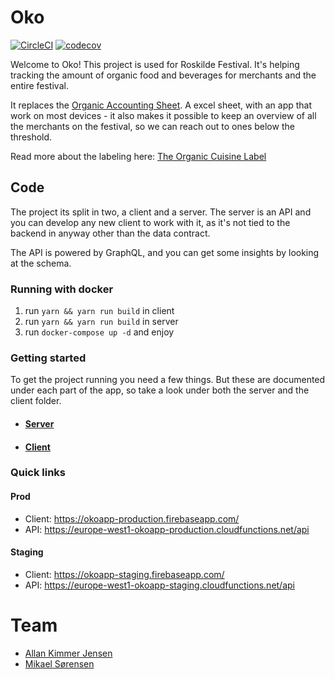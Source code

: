 # Oko
[![CircleCI](https://circleci.com/gh/rfit/Oko.svg?style=svg)](https://circleci.com/gh/rfit/Oko) [![codecov](https://codecov.io/gh/rfit/Oko/branch/master/graph/badge.svg)](https://codecov.io/gh/rfit/Oko)

Welcome to Oko! This project is used for Roskilde Festival. It's helping tracking the amount of organic food and beverages for merchants and the entire festival.

It replaces the [Organic Accounting Sheet](https://www.oekologisk-spisemaerke.dk/media/1104/organic-accounting-sheet.xls). A excel sheet, with an app that work on most devices - it also makes it possible to keep an overview of all the merchants on the festival, so we can reach out to ones below the threshold. 

Read more about the labeling here: [The Organic Cuisine Label](https://www.oekologisk-spisemaerke.dk/horeca-en)

## Code
The project its split in two, a client and a server. The server is an API and you can develop any new client to work with it, as it's not tied to the backend in anyway other than the data contract.

The API is powered by GraphQL, and you can get some insights by looking at the schema.

### Running with docker

1. run `yarn && yarn run build` in client
2. run `yarn && yarn run build` in server
3. run `docker-compose up -d` and enjoy

### Getting started

To get the project running you need a few things. But these are documented under each part of the app, so take a look under both the server and the client folder.

- #### [Server](server/README.md)
- #### [Client](client/README.md) 

### Quick links

#### Prod
- Client: https://okoapp-production.firebaseapp.com/
- API: https://europe-west1-okoapp-production.cloudfunctions.net/api

#### Staging
- Client: https://okoapp-staging.firebaseapp.com/
- API: https://europe-west1-okoapp-staging.cloudfunctions.net/api

# Team
- [Allan Kimmer Jensen](https://github.com/Saturate)
- [Mikael Sørensen](https://github.com/skoleb)

